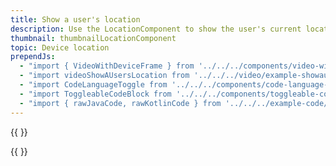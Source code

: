 ```yaml
---
title: Show a user's location
description: Use the LocationComponent to show the user's current location on the map.
thumbnail: thumbnailLocationComponent
topic: Device location
prependJs:
  - "import { VideoWithDeviceFrame } from '../../../components/video-with-device-frame'"
  - "import videoShowAUsersLocation from '../../../video/example-showauserslocation.mp4'"
  - "import CodeLanguageToggle from '../../../components/code-language-toggle';"
  - "import ToggleableCodeBlock from '../../../components/toggleable-code-block'"
  - "import { rawJavaCode, rawKotlinCode } from '../../../example-code/LocationComponentActivity.js'"
---
```


{{
  <VideoWithDeviceFrame
    videoFile={videoShowAUsersLocation}
    rotation="vertical"
    device="pixel-2"
  />
}}

<!-- Any notes about this example would go here.  -->

{{
  <CodeLanguageToggle id="location-component-example" />
  <ToggleableCodeBlock
    java={rawJavaCode}
    kotlin={rawKotlinCode}
  />
}}
